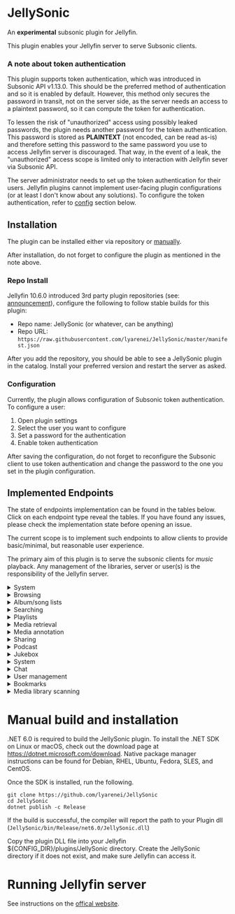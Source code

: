 # JellySonic
An **experimental** subsonic plugin for Jellyfin.

This plugin enables your Jellyfin server to serve Subsonic clients.

### A note about token authentication
This plugin supports token authentication, which was introduced in Subsonic API v1.13.0.
This should be the preferred method of authentication and so it is enabled by default.
However, this method only secures the password in transit, not on the server side,
as the server needs an access to a plaintext password, so it can compute the token for authentication.

To lessen the risk of "unauthorized" access using possibly leaked passwords,
the plugin needs another password for the token authentication.
This password is stored as **PLAINTEXT** (not encoded, can be read as-is) and therefore setting this password
to the same password you use to access Jellyfin server is discouraged.
That way, in the event of a leak, the "unauthorized" access scope is limited only
to interaction with Jellyfin sever via Subsonic API.

The server administrator needs to set up the token authentication for their users.
Jellyfin plugins cannot implement user-facing plugin configurations (or at least I don't know about any solutions).
To configure the token authentication, refer to [config](#configuration) section below.

## Installation

The plugin can be installed either via repository or [manually](#manual-build-and-installation).

After installation, do not forget to configure the plugin as mentioned in the note above.

### Repo Install

Jellyfin 10.6.0 introduced 3rd party plugin repositories (see: [announcement](https://jellyfin.org/posts/plugin-updates/)), configure the following to follow stable builds for this plugin:

- Repo name: JellySonic (or whatever, can be anything)
- Repo URL: `https://raw.githubusercontent.com/lyarenei/JellySonic/master/manifest.json`

After you add the repository, you should be able to see a JellySonic plugin in the catalog.
Install your preferred version and restart the server as asked.

### Configuration

Currently, the plugin allows configuration of Subsonic token authentication.
To configure a user:
1. Open plugin settings
2. Select the user you want to configure
3. Set a password for the authentication
4. Enable token authentication

After saving the configuration, do not forget to reconfigure the Subsonic client
to use token authentication and change the password to the one you set in the plugin configuration.


## Implemented Endpoints
The state of endpoints implementation can be found in the tables below.
Click on each endpoint type reveal the tables.
If you have found any issues, please check the implementation state before opening an issue.

The current scope is to implement such endpoints to allow clients to provide basic/minimal, but reasonable user experience.

The primary aim of this plugin is to serve the subsonic clients for _music_ playback.
Any management of the libraries, server or user(s) is the responsibility of the Jellyfin server.

<details>
  <summary>System</summary>

| endpoint   | implemented | notes |
|------------|-------------|-------|
| ping       | yes         |       |
| getLicense | yes         |       |

</details>

<details>
  <summary>Browsing</summary>

| endpoint          | implemented | notes                               |
|-------------------|-------------|-------------------------------------|
| getMusicFolders   | yes         |                                     |
| getIndexes        | partial     | optional parameters not implemented |
| getMusicDirectory | yes         |                                     |
| getGenres         | yes         |                                     |
| getArtists        | partial     | musicFolderId not implemented       |
| getArtist         | yes         |                                     |
| getAlbum          | yes         |                                     |
| getSong           | yes         |                                     |
| getVideos         | no          | out of project scope                |
| getVideoInfo      | no          | out of project scope                |
| getArtistInfo     | no          | planned                             |
| getArtistInfo2    | no          | planned                             |
| getAlbumInfo      | no          | planned                             |
| getAlbumInfo2     | no          | planned                             |
| getSimilarSongs   | no          | not planned                         |
| getSimilarSongs2  | no          | not planned                         |
| getTopSongs       | no          | not planned                         |

</details>

<details>
  <summary>Album/song lists</summary>

| endpoint        | implemented | notes                                                                |
|-----------------|-------------|----------------------------------------------------------------------|
| getAlbumList    | partial     | not implemented: frequent type and musicFolderId parameter           |
| getAlbumList2   | partial     | uses implementation of getAlbumList => accepts same parameter values |
| getRandomSongs  | no          | planned                                                              |
| getSongsByGenre | no          | planned                                                              |
| getNowPlaying   | no          | out of project scope                                                 |
| getStarred      | no          | planned                                                              |
| getStarred2     | no          | planned                                                              |

</details>

<details>
  <summary>Searching</summary>

| endpoint | implemented | notes                                            |
|----------|-------------|--------------------------------------------------|
| search   | no          | not planned - marked as deprecated in API schema |
| search2  | partial     | musicFolderId parameter not implemented          |
| search3  | partial     | musicFolderId parameter not implemented          |

</details>

<details>
  <summary>Playlists</summary>

| endpoint       | implemented | notes                |
|----------------|-------------|----------------------|
| getPlaylists   | no          | out of current scope |
| getPlaylist    | no          | out of current scope |
| createPlaylist | no          | out of current scope |
| updatePlaylist | no          | out of current scope |
| deletePlaylist | no          | out of current scope |

</details>

<details>
  <summary>Media retrieval</summary>

| endpoint    | implemented | notes                               |
|-------------|-------------|-------------------------------------|
| stream      | partial     | optional parameters not implemented |
| download    | yes         |                                     |
| hls         | no          | not planned                         |
| getCaptions | no          | out of project scope                |
| getCoverArt | partial     | size parameter not implemented      |
| getLyrics   | no          | not planned                         |
| getAvatar   | no          | planned                             |

</details>

<details>
  <summary>Media annotation</summary>

| endpoint  | implemented | notes            |
|-----------|-------------|------------------|
| star      | no          | pending decision |
| unstar    | no          | pending decision |
| setRating | no          | pending decision |
| scrobble  | no          | pending decision |

</details>

<details>
  <summary>Sharing</summary>

| endpoint     | implemented | notes                |
|--------------|-------------|----------------------|
| getShares    | no          | out of project scope |
| createShares | no          | out of project scope |
| updateShare  | no          | out of project scope |
| deleteShare  | no          | out of project scope |

</details>

<details>
  <summary>Podcast</summary>

| endpoint               | implemented | notes                |
|------------------------|-------------|----------------------|
| getPodcasts            | no          | out of current scope |
| getNewestPodcasts      | no          | out of current scope |
| refreshPodcasts        | no          | out of current scope |
| createPodcastChannel   | no          | out of current scope |
| deletePodcastChannel   | no          | out of current scope |
| deletePodcastEpisode   | no          | out of current scope |
| downloadPodcastEpisode | no          | out of current scope |

</details>

<details>
  <summary>Jukebox</summary>

| endpoint       | implemented | notes                       |
|----------------|-------------|-----------------------------|
| jukeboxControl | no          | no such feature in Jellyfin |

</details>

<details>
  <summary>System</summary>

| endpoint                   | implemented | notes                       |
|----------------------------|-------------|-----------------------------|
| getInternetRadioStations   | no          | no such feature in Jellyfin |
| createInternetRadioStation | no          | no such feature in Jellyfin |
| updateInternetRadioStation | no          | no such feature in Jellyfin |
| deleteInternetRadioStation | no          | no such feature in Jellyfin |

</details>

<details>
  <summary>Chat</summary>

| endpoint        | implemented | notes                       |
|-----------------|-------------|-----------------------------|
| getChatMessages | no          | no such feature in Jellyfin |
| addChatMessage  | no          | no such feature in Jellyfin |

</details>

<details>
  <summary>User management</summary>

| endpoint       | implemented | notes                                       |
|----------------|-------------|---------------------------------------------|
| getUser        | partial     | folders in the response are not implemented |
| getUsers       | no          | out of project scope                        |
| createUser     | no          | out of project scope                        |
| updateUser     | no          | out of project scope                        |
| deleteUser     | no          | out of project scope                        |
| changePassword | no          | out of project scope                        |

</details>

<details>
  <summary>Bookmarks</summary>

| endpoint       | implemented | notes            |
|----------------|-------------|------------------|
| getBookmarks   | no          | pending decision |
| createBookmark | no          | pending decision |
| deleteBookmark | no          | pending decision |
| getPlayQueue   | no          | pending decision |
| savePlayQueue  | no          | pending decision |

</details>

<details>
  <summary>Media library scanning</summary>

| endpoint      | implemented | notes                |
|---------------|-------------|----------------------|
| getScanStatus | no          | out of project scope |
| startScan     | no          | out of project scope |

</details>


# Manual build and installation

.NET 6.0 is required to build the JellySonic plugin.
To install the .NET SDK on Linux or macOS, check out the download page at https://dotnet.microsoft.com/download.
Native package manager instructions can be found for Debian, RHEL, Ubuntu, Fedora, SLES, and CentOS.

Once the SDK is installed, run the following.

```
git clone https://github.com/lyarenei/JellySonic
cd JellySonic
dotnet publish -c Release
```

If the build is successful, the compiler will report the path to your Plugin dll (`JellySonic/bin/Release/net6.0/JellySonic.dll`)

Copy the plugin DLL file into your Jellyfin ${CONFIG_DIR}/plugins/JellySonic directory.
Create the JellySonic directory if it does not exist, and make sure Jellyfin can access it.

# Running Jellyfin server

See instructions on the [offical website](https://jellyfin.org/downloads/).

